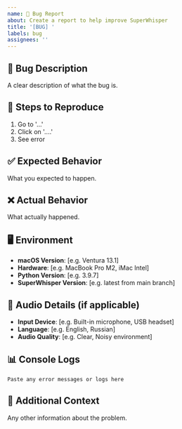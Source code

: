 ```yaml
---
name: 🐛 Bug Report
about: Create a report to help improve SuperWhisper
title: '[BUG] '
labels: bug
assignees: ''
---
```


## 🐛 **Bug Description**
A clear description of what the bug is.

## 🔄 **Steps to Reproduce**
1. Go to '...'
2. Click on '....'
3. See error

## ✅ **Expected Behavior**
What you expected to happen.

## ❌ **Actual Behavior**
What actually happened.

## 🖥️ **Environment**
- **macOS Version**: [e.g. Ventura 13.1]
- **Hardware**: [e.g. MacBook Pro M2, iMac Intel]
- **Python Version**: [e.g. 3.9.7]
- **SuperWhisper Version**: [e.g. latest from main branch]

## 🎤 **Audio Details** (if applicable)
- **Input Device**: [e.g. Built-in microphone, USB headset]
- **Language**: [e.g. English, Russian]
- **Audio Quality**: [e.g. Clear, Noisy environment]

## 📊 **Console Logs**
```
Paste any error messages or logs here
```

## 📝 **Additional Context**
Any other information about the problem.
